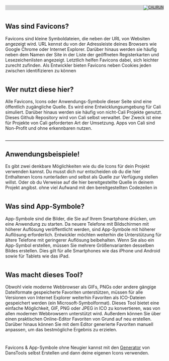 <body >
<div style="background-color:#d4d5d6; font-size: 0.8em;" align="right">

[![CALIRUN](https://img.shields.io/badge/Calirun-Projekte-blue)](https://cali.run)
</div>

#

## Was sind Favicons?
Favicons sind kleine Symboldateien, die neben der URL von Websiten angezeigt wird. URL kennst du von der Adressleiste deines Browsers wie Google Chrome oder Internet Explorer. Darüber hinaus werden sie häufig neben dem Namen der Site in der Liste der geöffneten Registerkarten und Lesezeichenlisten angezeigt. Letztlich helfen Favicons dabei, sich leichter zurecht zufinden. Als Entwickler bieten Favicons neben Cookies jeden zwischen identifizieren zu können
#

## Wer nutzt diese hier?
Alle Favicons, Icons oder Anwendungs-Symbole dieser Seite sind eine öffentlich zugängliche Quelle. Es wird eine Entwicklungsumgebung für Cali simuliert. Darüber hinaus werden sie häufig von nicht-Cali Projekte genutzt. Dieses Github Repository wird von Cali selbst verwaltet. Der Zweck ist eine für Projekte von Cali geforderten Art der Umsetzung. Apps von Cali sind Non-Profit und ohne erkennbaren nutzen.
<br>
<br>
<hr>

## Anwendungsbeispiele!
 Es gibt zwei denkbare Möglichkeiten wie du die Icons für dein Projekt verwenden kannst. Du musst dich nur entscheiden ob du die hier Enthaltenen Icons runterladen und selbst als Quelle zur Verfügung stellen willst. Oder ob du Verweise auf die hier bereitgestellte Quelle in deinem Projekt angibst. ohne viel Aufwand mit den bereitgestellten Codezeilen in  

#
## Was sind App-Symbole?

App-Symbole sind die Bilder, die Sie auf Ihrem Smartphone drücken, um eine Anwendung zu starten. Da neuere Telefone mit
Bildschirmen mit höherer Auflösung veröffentlicht werden, sind App-Symbole mit höherer Auflösung erforderlich.
Entwickler möchten weiterhin die Unterstützung für ältere Telefone mit geringerer Auflösung beibehalten. Wenn Sie also
ein App-Symbol erstellen, müssen Sie mehrere Größenvarianten desselben Bildes erstellen. Dies gilt für alle Smartphones
wie das iPhone und Android sowie für Tablets wie das iPad.

#
## Was macht dieses Tool?

Obwohl viele moderne Webbrowser als GIFs, PNGs oder andere gängige Dateiformate gespeicherte Favoriten unterstützen,
müssen für alle Versionen von Internet Explorer weiterhin Favoriten als ICO-Dateien gespeichert werden (ein
Microsoft-Symbolformat). Dieses Tool bietet eine einfache Möglichkeit, GIF, PNG oder JPEG in ICO zu konvertieren, was
von allen modernen Webbrowsern unterstützt wird. Außerdem können Sie über einen praktischen Online-Editor Favoriten von
Grund auf neu erstellen. Darüber hinaus können Sie mit dem Editor generierte Favoriten manuell anpassen, um das
bestmögliche Ergebnis zu erzielen.

#


Favicons & App-Symbole ohne Neugier kannst mit den [Generator](https://https://www.favicon-generator.org/) von DansTools selbst Erstellen und dann deine eigenen Icons verwenden.
